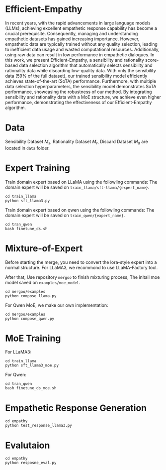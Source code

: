 # Efficient-Empathy
In recent years, with the rapid advancements in large language models (LLMs), achieving excellent empathetic response capability has become a crucial prerequisite. Consequently, managing and understanding empathetic datasets has gained increasing importance. However, empathetic data are typically trained without any quality selection, leading to inefficient data usage and wasted computational resources. Additionally, using raw data can result in low performance in empathetic dialogues. In this work, we present Efficient-Empathy, a sensibility and rationality score-based data selection algorithm that automatically selects sensibility and rationality data while discarding low-quality data. With only the sensibility data (59\% of the full dataset), our trained sensibility model efficiently achieves state-of-the-art (SoTA) performance. Furthermore, with multiple data selection hyperparameters, the sensibility model demonstrates SoTA performance, showcasing the robustness of our method. By integrating sensibility and rationality data with a MoE structure, we achieve even higher performance, demonstrating the effectiveness of our Efficient-Empathy algorithm.


# Data
Sensibility Dataset $M_s$, Rationality Dataset $M_r$, Discard Dataset $M_d$ are located in `data` folder.

# Expert Training
Train domain expert based on LLaMA using the followling commands:
The domain expert will be saved on `train_llama/sft-llama/{expert_name}`.
```
cd train_llama
python sft_llama3.py
```


Train domain expert based on qwen using the followling commands:
The domain expert will be saved on `train_qwen/{expert_name}`.
```
cd tran_qwen
bash finetune_ds.sh
```


# Mixture-of-Expert
Before starting the merge, you need to convert the lora-style expert into a normal structure. For LLaMA3, we recommond to use LLaMA-Factory tool.

After that, Use repository `mergoo` to finish mixturing process,
The initail moe model saved on `examples/moe_model`.
```
cd mergoo/examples
python compose_llama.py
```

For Qwen MoE, we make our own implementation:

```
cd mergoo/examples
python compose_qwen.py
```


# MoE Training
For LLaMA3:
```
cd train_llama
python sft_llama3_moe.py
```

For Qwen:
```
cd tran_qwen
bash finetune_ds_moe.sh
```



# Empathetic Response Generation
```
cd empathy
python test_response_llama3.py
```

# Evalutaion
```
cd empathy
python resposne_eval.py
```




